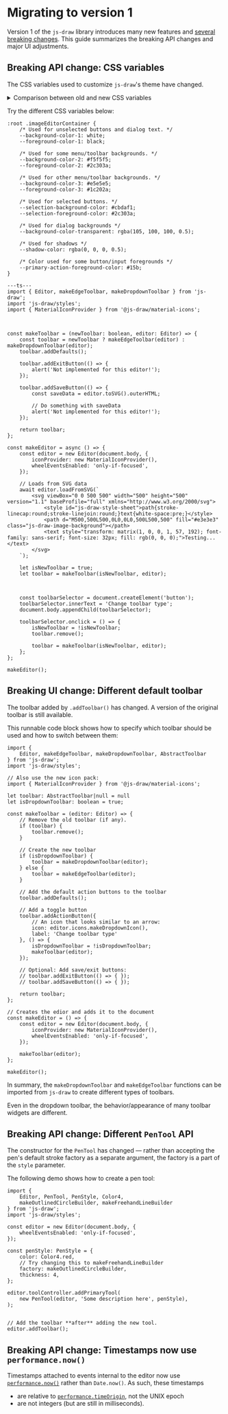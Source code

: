 # Migrating to version 1

Version 1 of the `js-draw` library introduces many new features and [several breaking changes](https://github.com/personalizedrefrigerator/js-draw/blob/main/CHANGELOG.md#100). This guide summarizes the breaking API changes and major UI adjustments.
 
## Breaking API change: CSS variables

The CSS variables used to customize `js-draw`'s theme have changed.

<details><summary>Comparison between old and new CSS variables</summary>

**Old CSS variables**:
- `--primary-background-color`: Background color of the editor, toolbar, and menus
- `--primary-foreground-color`: Text/icon color of the content of the toolbar and menus
- `--secondary-background-color`: Background color of selected items
- `--secondary-foreground-color`: Text/icon color of selected items
- `--primary-shadow-color`: Color of shadows

**New CSS variables**:
- `--background-color-1`: Background color of the editor and some dialogs
- `--foreground-color-1`: Text/icon color of the editor and some dialogs
- `--background-color-2`: Background color of the main toolbar content
- `--foreground-color-2`: Text/icon color of the main toolbar content
- `--background-color-3`: Background color of action buttons in the toolbar and some toolbar widgets
- `--foreground-color-3`: Text/icon color of action buttons in the toolbar
- `--selection-background-color`: Background color of selected content
- `--selection-foreground-color`: Foreground color of selected content
- `--shadow-color`: Color used for shadows
- `--background-color-transparent`: A partially-transparent background color used for overlays
- `--primary-action-foreground-color`: Color used for inputs/action buttons in the toolbar (e.g. a submit button).

</details>

Try the different CSS variables below:
```css,runnable
:root .imageEditorContainer {
    /* Used for unselected buttons and dialog text. */
	--background-color-1: white;
	--foreground-color-1: black;

	/* Used for some menu/toolbar backgrounds. */
	--background-color-2: #f5f5f5;
	--foreground-color-2: #2c303a;

	/* Used for other menu/toolbar backgrounds. */
	--background-color-3: #e5e5e5;
	--foreground-color-3: #1c202a;

	/* Used for selected buttons. */
	--selection-background-color: #cbdaf1;
	--selection-foreground-color: #2c303a;

	/* Used for dialog backgrounds */
	--background-color-transparent: rgba(105, 100, 100, 0.5);

	/* Used for shadows */
	--shadow-color: rgba(0, 0, 0, 0.5);

	/* Color used for some button/input foregrounds */
	--primary-action-foreground-color: #15b;
}

---ts---
import { Editor, makeEdgeToolbar, makeDropdownToolbar } from 'js-draw';
import 'js-draw/styles';
import { MaterialIconProvider } from '@js-draw/material-icons';



const makeToolbar = (newToolbar: boolean, editor: Editor) => {
	const toolbar = newToolbar ? makeEdgeToolbar(editor) : makeDropdownToolbar(editor);
	toolbar.addDefaults();

	toolbar.addExitButton(() => {
		alert('Not implemented for this editor!');
	});

	toolbar.addSaveButton(() => {
		const saveData = editor.toSVG().outerHTML;

		// Do something with saveData
		alert('Not implemented for this editor!');
	});

	return toolbar;
};

const makeEditor = async () => {
	const editor = new Editor(document.body, {
		iconProvider: new MaterialIconProvider(),
    	wheelEventsEnabled: 'only-if-focused',
	});

	// Loads from SVG data
	await editor.loadFromSVG(`
		<svg viewBox="0 0 500 500" width="500" height="500" version="1.1" baseProfile="full" xmlns="http://www.w3.org/2000/svg">
			<style id="js-draw-style-sheet">path{stroke-linecap:round;stroke-linejoin:round;}text{white-space:pre;}</style>
			<path d="M500,500L500,0L0,0L0,500L500,500" fill="#e3e3e3" class="js-draw-image-background"></path>
			<text style="transform: matrix(1, 0, 0, 1, 57, 192); font-family: sans-serif; font-size: 32px; fill: rgb(0, 0, 0);">Testing...</text>
		</svg>
	`);

	let isNewToolbar = true;
	let toolbar = makeToolbar(isNewToolbar, editor);



	const toolbarSelector = document.createElement('button');
	toolbarSelector.innerText = 'Change toolbar type';
	document.body.appendChild(toolbarSelector);

	toolbarSelector.onclick = () => {
		isNewToolbar = !isNewToolbar;
		toolbar.remove();

		toolbar = makeToolbar(isNewToolbar, editor);
	};
};

makeEditor();
```

## Breaking UI change: Different default toolbar

The toolbar added by `.addToolbar()` has changed. A version of the original toolbar is still available.

This runnable code block shows how to specify which toolbar should be used and how to switch between them:
```ts,runnable
import {
	Editor, makeEdgeToolbar, makeDropdownToolbar, AbstractToolbar
} from 'js-draw';
import 'js-draw/styles';

// Also use the new icon pack:
import { MaterialIconProvider } from '@js-draw/material-icons';

let toolbar: AbstractToolbar|null = null
let isDropdownToolbar: boolean = true;

const makeToolbar = (editor: Editor) => {
	// Remove the old toolbar (if any).
	if (toolbar) {
		toolbar.remove();
	}

	// Create the new toolbar
	if (isDropdownToolbar) {
		toolbar = makeDropdownToolbar(editor);
	} else {
		toolbar = makeEdgeToolbar(editor);
	}

	// Add the default action buttons to the toolbar
	toolbar.addDefaults();

	// Add a toggle button
	toolbar.addActionButton({
		// An icon that looks similar to an arrow:
		icon: editor.icons.makeDropdownIcon(),
		label: 'Change toolbar type'
	}, () => {
		isDropdownToolbar = !isDropdownToolbar;
		makeToolbar(editor);
	});

	// Optional: Add save/exit buttons:
	// toolbar.addExitButton(() => { });
	// toolbar.addSaveButton(() => { });

	return toolbar;
};

// Creates the edior and adds it to the document
const makeEditor = () => {
	const editor = new Editor(document.body, {
		iconProvider: new MaterialIconProvider(),
    	wheelEventsEnabled: 'only-if-focused',
	});

	makeToolbar(editor);
};

makeEditor();
```

In summary, the `makeDropdownToolbar` and `makeEdgeToolbar` functions can be imported from `js-draw`
to create different types of toolbars.

Even in the dropdown toolbar, the behavior/appearance of many toolbar widgets are different.


## Breaking API change: Different `PenTool` API

The constructor for the `PenTool` has changed — rather than accepting the pen's default stroke factory
as a separate argument, the factory is a part of the `style` parameter.

The following demo shows how to create a pen tool:
```ts,runnable
import {
	Editor, PenTool, PenStyle, Color4,
	makeOutlinedCircleBuilder, makeFreehandLineBuilder
} from 'js-draw';
import 'js-draw/styles';

const editor = new Editor(document.body, {
    wheelEventsEnabled: 'only-if-focused',
});

const penStyle: PenStyle = {
	color: Color4.red,
	// Try changing this to makeFreehandLineBuilder
	factory: makeOutlinedCircleBuilder,
	thickness: 4,
};

editor.toolController.addPrimaryTool(
	new PenTool(editor, 'Some description here', penStyle),
);


// Add the toolbar **after** adding the new tool.
editor.addToolbar();
```

## Breaking API change: Timestamps now use `performance.now()`

Timestamps attached to events internal to the editor now use
[`performance.now()`](https://developer.mozilla.org/en-US/docs/Web/API/Performance/now) rather than
`Date.now()`. As such, these timestamps
- are relative to [`performance.timeOrigin`](https://developer.mozilla.org/en-US/docs/Web/API/Performance/timeOrigin), not the UNIX epoch
- are not integers (but are still in milliseconds).


